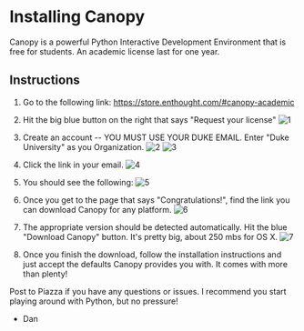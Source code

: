 # Installing Canopy

Canopy is a powerful Python Interactive Development Environment that is free for students. An academic license last for one year.

## Instructions

1. Go to the following link: https://store.enthought.com/#canopy-academic

2. Hit the big blue button on the right that says "Request your license"
	![1][1]
3. Create an account -- YOU MUST USE YOUR DUKE EMAIL. Enter "Duke University" as you Organization.
	![2][2]
	![3][3]
4. Click the link in your email.
	![4][4]
5. You should see the following:
	![5][5]
5. Once you get to the page that says "Congratulations!", find the link you can download Canopy for any platform.
	![6][6]
6. The appropriate version should be detected automatically. Hit the blue "Download Canopy" button. It's pretty big, about 250 mbs for OS X.
	![7][7]
7. Once you finish the download, follow the installation instructions and just accept the defaults Canopy provides you with. It comes with more than plenty!

Post to Piazza if you have any questions or issues. I recommend you start playing around with Python, but no pressure!

- Dan

[1]: canopy_1.png "canopy_1"
[2]: canopy_2.png "canopy_2"
[3]: canopy_3.png "canopy_3"
[4]: canopy_4.png "canopy_4"
[5]: canopy_5.png "canopy_5"
[6]: canopy_6.png "canopy_6"
[7]: canopy_7.png "canopy_7"


